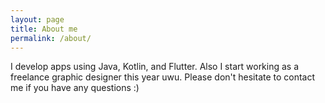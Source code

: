 ```yaml
---
layout: page
title: About me
permalink: /about/
---
```


I develop apps using Java, Kotlin, and Flutter. Also I start working as a freelance graphic designer this year uwu. Please don't hesitate to contact me if you have any questions :)
